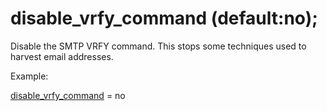 # disable_vrfy_command (default:no); 


Disable the SMTP VRFY command. This stops some techniques used to
harvest email addresses.



Example:



<a href="postconf.5.html#disable_vrfy_command">disable_vrfy_command</a> = no




